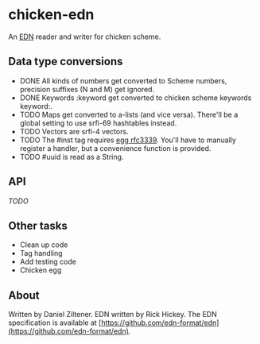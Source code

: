 chicken-edn
===========

An [EDN](https://github.com/edn-format/edn) reader and writer for chicken scheme.

Data type conversions
---------------------

 * DONE All kinds of numbers get converted to Scheme numbers, precision suffixes (N and M) get ignored.
 * DONE Keywords :keyword get converted to chicken scheme keywords keyword:.
 * TODO Maps get converted to a-lists (and vice versa). There'll be a global setting to use srfi-69 hashtables instead.
 * TODO Vectors are srfi-4 vectors.
 * TODO The #inst tag requires [egg rfc3339](http://wiki.call-cc.org/eggref/4/rfc3339). You'll have to manually register a handler, but a convenience function is provided.
 * TODO #uuid is read as a String.

API
---
 *TODO*

Other tasks
-----------

 * Clean up code
 * Tag handling
 * Add testing code
 * Chicken egg

About
-----
Written by Daniel Ziltener. EDN written by Rick Hickey. The EDN specification is available at [https://github.com/edn-format/edn](https://github.com/edn-format/edn).

